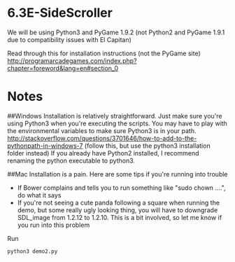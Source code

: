 # 6.3E-SideScroller
We will be using Python3 and PyGame 1.9.2 (not Python2 and PyGame 1.9.1 due to compatibility issues with El Capitan) 

Read through this for installation instructions (not the PyGame site)
http://programarcadegames.com/index.php?chapter=foreword&lang=en#section_0

# Notes
##Windows 
Installation is relatively straightforward. Just make sure you're using Python3 when you're executing the scripts. You may have to play with the environmental variables to make sure Python3 is in your path. 
http://stackoverflow.com/questions/3701646/how-to-add-to-the-pythonpath-in-windows-7 (follow this, but use the python3 installation folder instead)
If you already have Python2 installed, I recommend renaming the python executable to python3.

##Mac 
Installation is a pain. Here are some tips if you're running into trouble
* If Bower complains and tells you to run something like "sudo chown ....", do what it says
* If you're not seeing a cute panda following a square when running the demo, but some really ugly looking thing, you will have to downgrade SDL_image from 1.2.12 to 1.2.10. This is a bit involved, so let me know if you run into this problem


Run
```
python3 demo2.py
```
